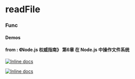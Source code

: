 # readFile
### Func
#### Demos
#### from : 《Node.js 权威指南》 第6章 在 Node.js 中操作文件系统
[![Inline docs](http://inch-ci.org/github/lulinliao/readFile.svg?branch=master)](https://www.baidu.com/)

[![Inline docs](http://inch-ci.org/github/lulinliao/readFile.svg?branch=master)](https://github.com/lulinliao/readFile/blob/master/src/pipe.js)
